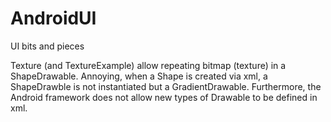 AndroidUI
=========

UI bits and pieces

Texture (and TextureExample) allow repeating bitmap (texture) in a ShapeDrawable. 
Annoying, when a Shape is created via xml, a ShapeDrawble is not instantiated but a GradientDrawable.
Furthermore, the Android framework does not allow new types of Drawable to be defined in xml.